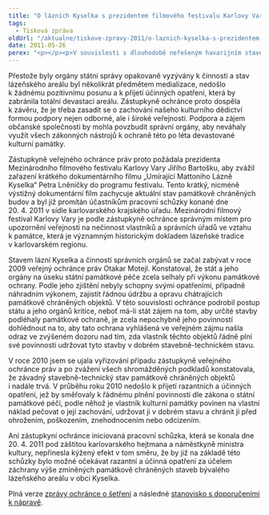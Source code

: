 ```yaml
---
title: "O lázních Kyselka s prezidentem filmového festivalu Karlovy Vary"
tags:
  - Tisková zpráva
oldUrl: "/aktualne/tiskove-zpravy-2011/o-laznich-kyselka-s-prezidentem-filmoveho-festivalu-karlovy-vary"
date: 2011-05-26
perex: "<p></p><p>V souvislosti s dlouhodobě neřešeným havarijním stavem památkově chráněných staveb lázeňského komplexu v obci Kyselka u Karlových Varů se zástupkyně veřejného ochránce práv obrátila na prezidenta Mezinárodního filmového festivalu Karlovy Vary s žádostí, aby podpořil úsilí o zachování kulturního dědictví. </p>"
---
```


<!-- imported from the old website -->

<p>Přestože byly orgány státní správy opakovaně vyzývány k činnosti a stav lázeňského areálu byl několikrát předmětem medializace, nedošlo k žádnému pozitivnímu posunu a k přijetí účinných opatření, která by zabránila totální devastaci areálu. Zástupkyně ochránce proto dospěla k závěru, že je třeba zasadit se o zachování našeho kulturního dědictví formou podpory nejen odborné, ale i široké veřejnosti. Podpora a zájem občanské společnosti by mohla povzbudit správní orgány, aby neváhaly využít všech zákonných nástrojů k ochraně této po léta devastované kulturní památky.</p><p>Zástupkyně veřejného ochránce práv proto požádala prezidenta Mezinárodního filmového festivalu Karlovy Vary Jiřího Bartošku, aby zvážil zařazení krátkého dokumentárního filmu „Umírající Mattoniho Lázně Kyselka“ Petra Lněničky do programu festivalu. Tento krátký, nicméně výstižný dokumentární film zachycuje aktuální stav památkově chráněných budov a byl již promítán účastníkům pracovní schůzky konané dne 20. 4. 2011 v sídle karlovarského krajského úřadu. Mezinárodní filmový festival Karlovy Vary je podle zástupkyně ochránce správným místem pro upozornění veřejnosti na nečinnost vlastníků a správních úřadů ve vztahu k památce, která je významným historickým dokladem lázeňské tradice v karlovarském regionu.</p><p>Stavem lázní Kyselka a činností správních orgánů se začal zabývat v roce 2009 veřejný ochránce práv Otakar Motejl. Konstatoval, že stát a jeho orgány na úseku státní památkové péče zcela selhaly při výkonu památkové ochrany. Podle jeho zjištění nebyly schopny svými opatřeními, případně náhradním výkonem, zajistit řádnou údržbu a opravu chátrajících památkově chráněných objektů. V této souvislosti ochránce podrobil postup státu a jeho orgánů kritice, neboť má-li stát zájem na tom, aby určité stavby podléhaly památkové ochraně, je zcela nepochybně jeho povinností dohlédnout na to, aby tato ochrana vyhlášená ve veřejném zájmu našla odraz ve zvýšeném dozoru nad tím, zda vlastník těchto objektů řádně plní své povinnosti udržovat tyto stavby v dobrém stavebně-technickém stavu. </p><p>V roce 2010 jsem se ujala vyřizování případu zástupkyně veřejného ochránce práv a po zvážení všech shromážděných podkladů konstatovala, že závadný stavebně-technický stav památkově chráněných objektů i nadále trvá. V průběhu roku 2010 nedošlo k přijetí razantních a účinných opatření, jež by směřovaly k řádnému plnění povinností dle zákona o státní památkové péči, podle něhož je vlastník kulturní památky povinen na vlastní náklad pečovat o její zachování, udržovat ji v dobrém stavu a chránit ji před ohrožením, poškozením, znehodnocením nebo odcizením. </p><p>Ani zástupkyní ochránce iniciovaná pracovní schůzka, která se konala dne 20. 4. 2011 pod záštitou karlovarského hejtmana a náměstkyně ministra kultury, nepřinesla kýžený efekt v tom směru, že by již na základě této schůzky bylo možné očekávat razantní a účinná opatření za účelem záchrany výše zmíněných památkově chráněných staveb bývalého lázeňského areálu v obci Kyselka.</p><p>Plná verze <a href="/uploads-import/STANOVISKA/stavby_a_reg_rozvoj/517-09-MH-ZZ-Kyselka.pdf">zprávy ochránce o šetření</a> a následné <a href="/uploads-import/STANOVISKA/stavby_a_reg_rozvoj/517-09-MH-ZSO-Kyselka.pdf">stanovisko s doporučeními k nápravě</a>.</p>
